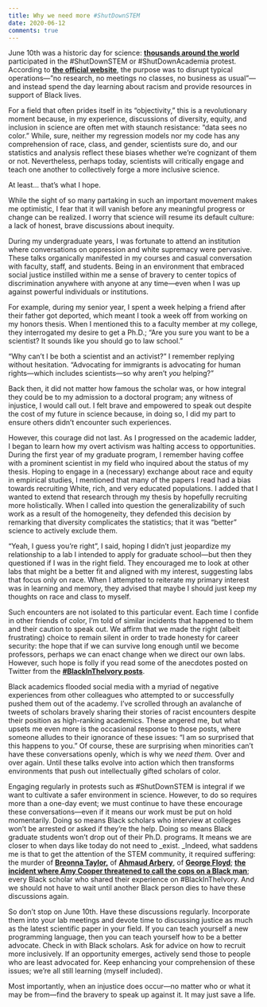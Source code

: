 ```yaml
---
title: Why we need more #ShutDownSTEM
date: 2020-06-12
comments: true
---
```


June 10th was a historic day for science: **[thousands around the world](https://www.nytimes.com/2020/06/10/science/science-diversity-racism-protests.html)** participated in the  #ShutDownSTEM or #ShutDownAcademia protest. According to **[the official website](https://www.shutdownstem.com/)**, the purpose was to disrupt typical operations—”no research, no meetings no classes, no business as usual”—and instead spend the day learning about racism and provide resources in support of Black lives. 

For a field that often prides itself in its “objectivity,” this is a revolutionary moment because, in my experience, discussions of diversity, equity, and inclusion in science are often met with staunch resistance: “data sees no color.” While, sure, neither my regression models nor my code has any comprehension of race, class, and gender, scientists sure do, and our statistics and analysis reflect these biases whether we’re cognizant of them or not. Nevertheless, perhaps today, scientists will critically engage and teach one another to collectively forge a more inclusive science.

At least… that’s what I hope. 

While the sight of so many partaking in such an important movement makes me optimistic, I fear that it will vanish before any meaningful progress or change can be realized. I worry that science will resume its default culture: a lack of honest, brave discussions about inequity. 

During my undergraduate years, I was fortunate to attend an institution where conversations on oppression and white supremacy were pervasive. These talks organically manifested in my courses and casual conversation with faculty, staff, and students. Being in an environment that embraced social justice instilled within me a sense of bravery to center topics of discrimination anywhere with anyone at any time—even when I was up against powerful individuals or institutions.

For example, during my senior year, I spent a week helping a friend after their father got deported, which meant I took a week off from working on my honors thesis. When I mentioned this to a faculty member at my college, they interrogated my desire to get a Ph.D.; “Are you sure you want to be a scientist? It sounds like you should go to law school.” 

“Why can’t I be both a scientist and an activist?” I remember replying without hesitation. “Advocating for immigrants is advocating for human rights—which includes scientists—so why aren’t _you_ helping?” 

Back then, it did not matter how famous the scholar was, or how integral they could be to my admission to a doctoral program; any witness of injustice, I would call out. I felt brave and empowered to speak out despite the cost of my future in science because, in doing so, I did my part to ensure others didn’t encounter such experiences.   

However, this courage did not last. As I progressed on the academic ladder, I began to learn how my overt activism was halting access to opportunities. During the first year of my graduate program, I remember having coffee with a prominent scientist in my field who inquired about the status of my thesis. Hoping to engage in a (necessary) exchange about race and equity in empirical studies, I mentioned that many of the papers I read had a bias towards recruiting White, rich, and very educated populations. I added that I wanted to extend that research through my thesis by hopefully recruiting more holistically. When I called into question the generalizability of such work as a result of the homogeneity, they defended this decision by remarking that diversity complicates the statistics; that it was “better” science to actively exclude them. 

“Yeah, I guess you’re right”, I said, hoping I didn’t just jeopardize my relationship to a lab I intended to apply for graduate school—but then they questioned if I was in the right field. They encouraged me to look at other labs that might be a better fit and aligned with my interest, suggesting labs that focus only on race. When I attempted to reiterate my primary interest was in learning and memory, they advised that maybe I should just keep my thoughts on race and class to myself. 

Such encounters are not isolated to this particular event. Each time I confide in other friends of color, I’m told of similar incidents that happened to them and their caution to speak out. We affirm that we made the right (albeit frustrating) choice to remain silent in order to trade honesty for career security: the hope that if we can survive long enough until we become professors, perhaps we can enact change when we direct our own labs. However, such hope is folly if you read some of the anecdotes posted on Twitter from the **[#BlackInTheIvory posts](https://www.chronicle.com/article/I-Was-Fed-Up-How/248955)**. 

Black academics flooded social media with a myriad of negative experiences from other colleagues who attempted to or successfully pushed them out of the academy. I’ve scrolled through an avalanche of tweets of scholars bravely sharing their stories of racist encounters despite their position as high-ranking academics. These angered me, but what upsets me even more is the occasional response to those posts, where someone alludes to their ignorance of these issues: “I am so surprised that this happens to you.”  Of course, these are surprising when minorities can’t have these conversations openly, which is why we _need them._ Over and over again. Until these talks evolve into action which then transforms environments that push out intellectually gifted scholars of color. 

Engaging regularly in protests such as #ShutDownSTEM is integral if we want to cultivate a safer environment in science. However, to do so requires more than a one-day event; we must continue to have these encourage these conversations—even if it means our work must be put on hold momentarily. Doing so means Black scholars who interview at colleges won’t be arrested or asked if they’re the help. Doing so means Black graduate students won’t drop out of their Ph.D. programs. It means we are closer to when days like today do not need to _exist. _Indeed, what saddens me is that to get the attention of the STEM community, it required suffering: the murder of **[Breonna Taylor,](https://www.nytimes.com/article/breonna-taylor-police.html)** of **[Ahmaud Arbery](https://www.nytimes.com/article/ahmaud-arbery-shooting-georgia.html)**, of **[George Floyd](https://www.nytimes.com/2020/05/31/us/george-floyd-investigation.html)**; **[the incident where Amy Cooper threatened to call the cops on a Black man](https://www.nytimes.com/2020/05/26/nyregion/amy-cooper-dog-central-park.html)**; every Black scholar who shared their experience on #BlackInTheIvory. And we should not have to wait until another Black person dies to have these discussions again. 

So don’t stop on June 10th. Have these discussions regularly. Incorporate them into your lab meetings and devote time to discussing justice as much as the latest scientific paper in your field. If you can teach yourself a new programming language, then you can teach yourself how to be a better advocate. Check in with Black scholars. Ask for advice on how to recruit more inclusively. If an opportunity emerges, actively send those to people who are least advocated for. Keep enhancing your comprehension of these issues; we’re all still learning (myself included).

Most importantly, when an injustice does occur—no matter who or what it may be from—find the bravery to speak up against it. It may just save a life. 
